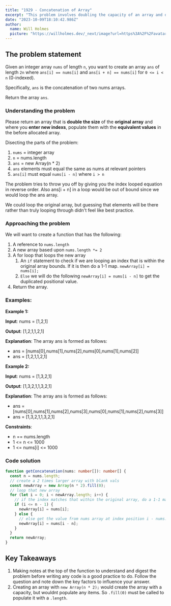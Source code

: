 ```yaml
---
title: "1929 - Concatenation of Array"
excerpt: "This problem involves doubling the capacity of an array and duplicating all of the previous elements inside of it."
date: "2023-10-09T18:10:42.986Z"
author:
  name: Will Holmes
  picture: "https://willholmes.dev/_next/image?url=https%3A%2F%2Favatars.githubusercontent.com%2Fu%2F13040458&w=128&q=75"
---
```


## The problem statement

Given an integer array `nums` of length `n`, you want to create an array `ans` of length `2n` where `ans[i] == nums[i]` and `ans[i + n] == nums[i]` for `0 <= i < n` (0-indexed).

Specifically, `ans` is the concatenation of two nums arrays.

Return the array `ans`.

### Understanding the problem

Please return an array that is **double the size** of the **original array** and where you **enter new indexs**, populate them with the **equivalent values** in the before allocated array.

Disecting the parts of the problem:

1. `nums` = integer array
2. `n` = nums.length
3. `ans` = new Array(n \* 2)
4. `ans` elements must equal the same as nums at relevant pointers
5. `ans[i]` must equal `nums[i - n]` where `i > n`

The problem tries to throw you off by giving you the index looped equation in reverse order. Also ans[i + n] in a loop would be out of bound since we would loop the ans array.

We could loop the original array, but guessing that elements will be there rather than truly looping through didn't feel like best practice.

### Approaching the problem

We will want to create a function that has the following:

1. A reference to `nums.length`
2. A new array based upon `nums.length *= 2`
3. A for loop that loops the new array
   1. An `if` statement to check if we are looping an index that is within the original array bounds. If it is then do a 1-1 map. `newArray[i] = nums[i];`
   2. `Else` we will do the following `newArray[i] = nums[i - n]` to get the duplicated positional value.
4. Return the array.

### Examples:

**Example 1:**

**Input**: nums = [1,2,1]

**Output**: [1,2,1,1,2,1]

**Explanation**: The array ans is formed as follows:

- ans = [nums[0],nums[1],nums[2],nums[0],nums[1],nums[2]]
- ans = [1,2,1,1,2,1]

**Example 2:**

**Input**: nums = [1,3,2,1]

**Output**: [1,3,2,1,1,3,2,1]

**Explanation**: The array ans is formed as follows:

- ans = [nums[0],nums[1],nums[2],nums[3],nums[0],nums[1],nums[2],nums[3]]
- ans = [1,3,2,1,1,3,2,1]

**Constraints**:

- n == nums.length
- 1 <= n <= 1000
- 1 <= nums[i] <= 1000

### Code solution

```ts
function getConcatenation(nums: number[]): number[] {
  const n = nums.length;
  // create a 2 times larger array with blank vals
  const newArray = new Array(n * 2).fill(0);
  // loop that new array
  for (let i = 0; i < newArray.length; i++) {
    // if the index matches that within the original array, do a 1-1 map.
    if (i <= n - 1) {
      newArray[i] = nums[i];
    } else {
      // else get the value from nums array at index position i - nums.length; i.e. 4 - 4 = position 0.
      newArray[i] = nums[i - n];
    }
  }
  return newArray;
}
```

## Key Takeaways

1. Making notes at the top of the function to understand and digest the problem before writing any code is a good practice to do. Follow the question and note down the key factors to influence your answer.
2. Creating an array with `new Array(n * 2);` would create the array with a capacity, but wouldnt populate any items. So `.fill(0)` must be called to populate it with a `.length`.
